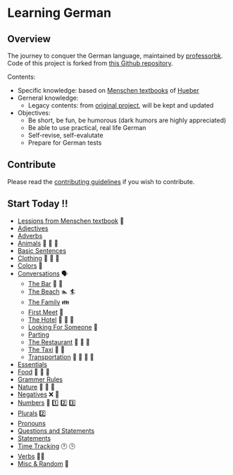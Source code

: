 # Learning German

## Overview

The journey to conquer the German language, maintained by [professorbk](https://professorbk.github.io/).
Code of this project is forked from [this Github repository](https://github.com/DipanshKhandelwal/Learning-German).

Contents:
- Specific knowledge:
based on [Menschen textbooks](https://www.hueber.de/menschen) of [Hueber](https://www.hueber.de/)
- Gerneral knowledge:
  - Legacy contents: from [original project](https://github.com/DipanshKhandelwal/Learning-German), will be kept and updated
- Objectives:
  - Be short, be fun, be humorous (dark humors are highly appreciated)
  - Be able to use practical, real life German
  - Self-revise, self-evalutate
  - Prepare for German tests

## Contribute
Please read the [contributing guidelines](contributing.md) if you wish to contribute.

## Start Today !!
* [Lessions from Menschen textbook](https://github.com/professorbk/Learning-German/tree/master/Menschen) :blue_book:
* [Adjectives](https://github.com/professorbk/Learning-German/tree/master/Adjectives)
* [Adverbs](https://github.com/professorbk/Learning-German/tree/master/Adverbs)
* [Animals](https://github.com/professorbk/Learning-German/tree/master/Animals) :dog: :rabbit: :tiger:
* [Basic Sentences](https://github.com/professorbk/Learning-German/tree/master/Basic_Sentences)
* [Clothing](https://github.com/professorbk/Learning-German/tree/master/Clothing) :tshirt: :dress: :necktie:
* [Colors](https://github.com/professorbk/Learning-German/tree/master/Colors) :radio_button:
* [Conversations](https://github.com/professorbk/Learning-German/tree/master/Conversations) :speaking_head:
  + [The Bar](https://github.com/professorbk/Learning-German/tree/master/Conversations/Bar) :wine_glass: :beer:
  + [The Beach](https://github.com/professorbk/Learning-German/tree/master/Conversations/Beach) :swimmer: :surfer:
  + [The Family](https://github.com/professorbk/Learning-German/tree/master/Conversations/Family) :family: 
  + [First Meet](https://github.com/professorbk/Learning-German/tree/master/Conversations/First_Meet) :couple:
  + [The Hotel](https://github.com/professorbk/Learning-German/tree/master/Conversations/Hotel) :hotel: :bread: :pizza:
  + [Looking For Someone](https://github.com/professorbk/Learning-German/tree/master/Conversations/Looking_For_Someone) :couple:
  + [Parting](https://github.com/professorbk/Learning-German/tree/master/Conversations/Parting)
  + [The Restaurant](https://github.com/professorbk/Learning-German/tree/master/Conversations/Restaurant) :bread: :pizza: :beer:
  + [The Taxi](https://github.com/professorbk/Learning-German/tree/master/Conversations/Taxi) :oncoming_taxi: :taxi:
  + [Transportation](https://github.com/professorbk/Learning-German/tree/master/Conversations/Transportation) :train: :station: :bus: :ship:
* [Essentials](https://github.com/professorbk/Learning-German/tree/master/Essentials)
* [Food](https://github.com/professorbk/Learning-German/tree/master/Food) :bread: :pizza: :beer:
* [Grammer Rules](https://github.com/professorbk/Learning-German/tree/master/Grammer_Rules)
* [Nature](https://github.com/professorbk/Learning-German/tree/master/Nature) :cherry_blossom: :tulip: :deciduous_tree:
* [Negatives](https://github.com/professorbk/Learning-German/tree/master/Negatives) :x: :no_entry_sign:
* [Numbers](https://github.com/professorbk/Learning-German/tree/master/Numbers) :1234: :one: :two: :three:
* [Plurals](https://github.com/professorbk/Learning-German/tree/master/Plurals) :two:
* [Pronouns](https://github.com/professorbk/Learning-German/tree/master/Pronouns)
* [Questions and Statements](https://github.com/professorbk/Learning-German/tree/master/Questions_and_Statements)
* [Statements](https://github.com/professorbk/Learning-German/tree/master/Statements)
* [Time Tracking](https://github.com/professorbk/Learning-German/tree/master/Time_Tracking) :clock1: :clock3:
* [Verbs](https://github.com/professorbk/Learning-German/tree/master/Verbs/Present_Tense) :woman_cartwheeling:
* [Misc & Random](https://github.com/professorbk/Learning-German/tree/master/Misc_Random) :clown_face:
